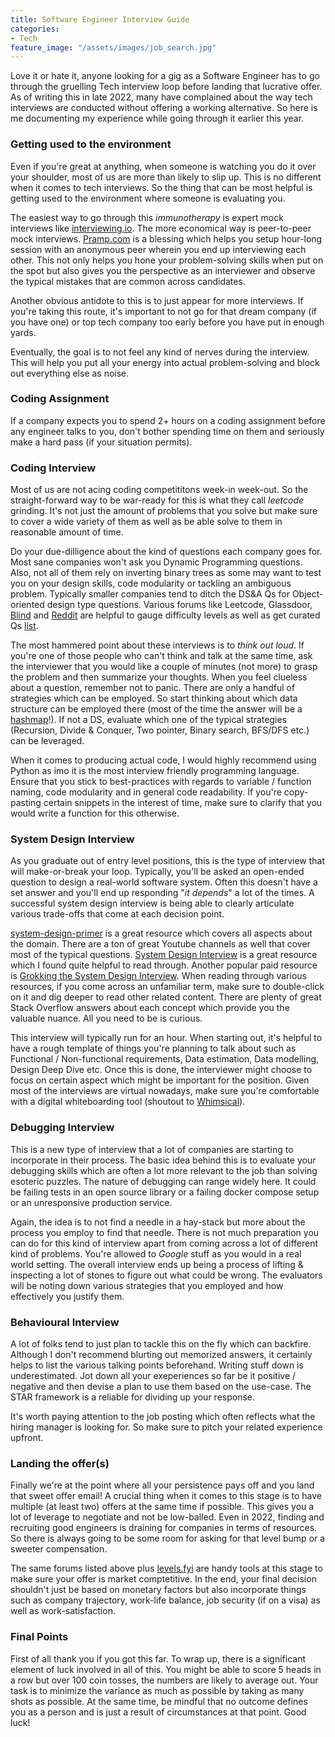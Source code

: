 ```yaml
---
title: Software Engineer Interview Guide
categories:
- Tech
feature_image: "/assets/images/job_search.jpg"
---
```


Love it or hate it, anyone looking for a gig as a Software Engineer has to go through the gruelling Tech interview loop before landing that lucrative offer. As of writing this in late 2022, many have complained about the way tech interviews are conducted without offering a working alternative. So here is me documenting my experience while going through it earlier this year.

### Getting used to the environment

Even if you're great at anything, when someone is watching you do it over your shoulder, most of us are more than likely to slip up. This is no different when it comes to tech interviews. So the thing that can be most helpful is getting used to the environment where someone is evaluating you. 

The easiest way to go through this _immunotherapy_ is expert mock interviews like [interviewing.io](https://interviewing.io/). The more economical way is peer-to-peer mock interviews. [Pramp.com](https://www.pramp.com) is a blessing which helps you setup hour-long session with an anonymous peer wherein you end up interviewing each other. This not only helps you hone your problem-solving skills when put on the spot but also gives you the perspective as an interviewer and observe the typical mistakes that are common across candidates.

Another obvious antidote to this is to just appear for more interviews. If you're taking this route, it's important to not go for that dream company (if you have one) or top tech company too early before you have put in enough yards.

Eventually, the goal is to not feel any kind of nerves during the interview. This will help you put all your energy into actual problem-solving and block out everything else as noise.

### Coding Assignment

If a company expects you to spend 2+ hours on a coding assignment before any engineer talks to you, don't bother spending time on them and seriously make a hard pass (if your situation permits).

### Coding Interview

Most of us are not acing coding competititons week-in week-out. So the straight-forward way to be war-ready for this is what they call _leetcode_ grinding. It's not just the amount of problems that you solve but make sure to cover a wide variety of them as well as be able solve to them in reasonable amount of time. 

Do your due-dilligence about the kind of questions each company goes for. Most sane companies won't ask you Dynamic Programming questions. Also, not all of them rely on inverting binary trees as some may want to test you on your design skills, code modularity or tackling an ambiguous problem. Typically smaller companies tend to ditch the DS&A Qs for Object-oriented design type questions. Various forums like Leetcode, Glassdoor, [Blind](https://www.teamblind.com/) and [Reddit](https://www.reddit.com/r/cscareerquestions/) are helpful to gauge difficulty levels as well as get curated Qs [list](https://leetcode.com/discuss/general-discussion/460599/blind-75-leetcode-questions).

The most hammered point about these interviews is to _think out loud_. If you're one of those people who can't think and talk at the same time, ask the interviewer that you would like a couple of minutes (not more) to grasp the problem and then summarize your thoughts. When you feel clueless about a question, remember not to panic. There are only a handful of strategies which can be employed. So start thinking about which data structure can be employed there (most of the time the answer will be a [hashmap](https://www.youtube.com/watch?v=5bId3N7QZec)!). If not a DS, evaluate which one of the typical strategies (Recursion, Divide & Conquer, Two pointer, Binary search, BFS/DFS etc.) can be leveraged.

When it comes to producing actual code, I would highly recommend using Python as imo it is the most interview friendly programming language. Ensure that you stick to best-practices with regards to variable / function naming, code modularity and in general code readability. If you're copy-pasting certain snippets in the interest of time, make sure to clarify that you would write a function for this otherwise.

### System Design Interview

As you graduate out of entry level positions, this is the type of interview that will make-or-break your loop. Typically, you'll be asked an open-ended question to design a real-world software system. Often this doesn't have a set answer and you'll end up responding "_it depends_" a lot of the times. A successful system design interview is being able to clearly articulate various trade-offs that come at each decision point. 

[system-design-primer](https://github.com/donnemartin/system-design-primer) is a great resource which covers all aspects about the domain. There are a ton of great Youtube channels as well that cover most of the typical questions. [System Design Interview](https://www.amazon.com/System-Design-Interview-insiders-Second/dp/B08CMF2CQF) is a great resource which I found quite helpful to read through. Another popular paid resource is [Grokking the System Design Interview](https://www.educative.io/courses/grokking-the-system-design-interview). When reading through various resources, if you come across an unfamiliar term, make sure to double-click on it and dig deeper to read other related content. There are plenty of great Stack Overflow answers about each concept which provide you the valuable nuance. All you need to be is curious.

This interview will typically run for an hour. When starting out, it's helpful to have a rough template of things you're planning to talk about such as Functional / Non-functional requirements, Data estimation, Data modelling, Design Deep Dive etc. Once this is done, the interviewer might choose to focus on certain aspect which might be important for the position. Given most of the interviews are virtual nowadays, make sure you're comfortable with a digital whiteboarding tool (shoutout to [Whimsical](https://whimsical.com/)).

### Debugging Interview

This is a new type of interview that a lot of companies are starting to incorporate in their process. The basic idea behind this is to evaluate your debugging skills which are often a lot more relevant to the job than solving esoteric puzzles. The nature of debugging can range widely here. It could be failing tests in an open source library or a failing docker compose setup or an unresponsive production service. 

Again, the idea is to not find a needle in a hay-stack but more about the process you employ to find that needle. There is not much preparation you can do for this kind of interview apart from coming across a lot of different kind of problems. You're allowed to _Google_ stuff as you would in a real world setting. The overall interview ends up being a process of lifting & inspecting a lot of stones to figure out what could be wrong. The evaluators will be noting down various strategies that you employed and how effectively you justify them.

### Behavioural Interview

A lot of folks tend to just plan to tackle this on the fly which can backfire. Although I don't recommend blurting out memorized answers, it certainly helps to list the various talking points beforehand. Writing stuff down is underestimated. Jot down all your exeperiences so far be it positive / negative and then devise a plan to use them based on the use-case. The STAR framework is a reliable for dividing up your response.

It's worth paying attention to the job posting which often reflects what the hiring manager is looking for. So make sure to pitch your related experience upfront. 

### Landing the offer(s)

Finally we're at the point where all your persistence pays off and you land that sweet offer email! A crucial thing when it comes to this stage is to have multiple (at least two) offers at the same time if possible. This gives you a lot of leverage to negotiate and not be low-balled. Even in 2022, finding and recruiting good engineers is draining for companies in terms of resources. So there is always going to be some room for asking for that level bump or a sweeter compensation. 

The same forums listed above plus [levels.fyi](https://www.levels.fyi/) are handy tools at this stage to make sure your offer is market comptetitive. In the end, your final decision shouldn't just be based on monetary factors but also incorporate things such as company trajectory, work-life balance, job security (if on a visa) as well as work-satisfaction.

### Final Points

First of all thank you if you got this far. To wrap up, there is a significant element of luck involved in all of this. You might be able to score 5 heads in a row but over 100 coin tosses, the numbers are likely to average out. Your task is to minimize the variance as much as possible by taking as many shots as possible. At the same time, be mindful that no outcome defines you as a person and is just a result of circumstances at that point. Good luck!
